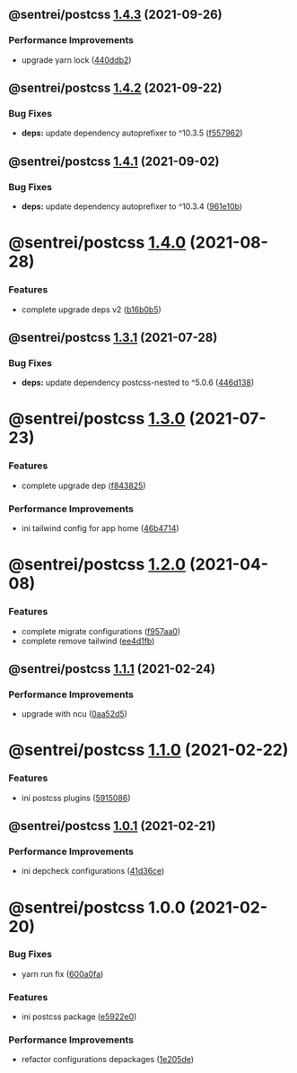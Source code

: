 ## @sentrei/postcss [1.4.3](https://github.com/sentrei/sentrei/compare/@sentrei/postcss@1.4.2...@sentrei/postcss@1.4.3) (2021-09-26)

### Performance Improvements

- upgrade yarn lock ([440ddb2](https://github.com/sentrei/sentrei/commit/440ddb21b42f32b8a0738c9429c88bc179b3490d))

## @sentrei/postcss [1.4.2](https://github.com/sentrei/sentrei/compare/@sentrei/postcss@1.4.1...@sentrei/postcss@1.4.2) (2021-09-22)

### Bug Fixes

- **deps:** update dependency autoprefixer to ^10.3.5 ([f557962](https://github.com/sentrei/sentrei/commit/f55796210956a37aa7685ec07809909062077ec2))

## @sentrei/postcss [1.4.1](https://github.com/sentrei/sentrei/compare/@sentrei/postcss@1.4.0...@sentrei/postcss@1.4.1) (2021-09-02)

### Bug Fixes

- **deps:** update dependency autoprefixer to ^10.3.4 ([961e10b](https://github.com/sentrei/sentrei/commit/961e10bb4ca96ec8f43506f9d7b032d5252db9dc))

# @sentrei/postcss [1.4.0](https://github.com/sentrei/sentrei/compare/@sentrei/postcss@1.3.1...@sentrei/postcss@1.4.0) (2021-08-28)

### Features

- complete upgrade deps v2 ([b16b0b5](https://github.com/sentrei/sentrei/commit/b16b0b5f5a858a518669c1e9d44615a00c686431))

## @sentrei/postcss [1.3.1](https://github.com/sentrei/sentrei/compare/@sentrei/postcss@1.3.0...@sentrei/postcss@1.3.1) (2021-07-28)

### Bug Fixes

- **deps:** update dependency postcss-nested to ^5.0.6 ([446d138](https://github.com/sentrei/sentrei/commit/446d138ee424ad71fb640f6885560bccbc96c7a8))

# @sentrei/postcss [1.3.0](https://github.com/sentrei/sentrei/compare/@sentrei/postcss@1.2.0...@sentrei/postcss@1.3.0) (2021-07-23)

### Features

- complete upgrade dep ([f843825](https://github.com/sentrei/sentrei/commit/f843825ba6ddf30744d72ae2c4abbd670dcb16b0))

### Performance Improvements

- ini tailwind config for app home ([46b4714](https://github.com/sentrei/sentrei/commit/46b471446c771bb8e39f2f9fc9491c70c5a6e38a))

# @sentrei/postcss [1.2.0](https://github.com/sentrei/sentrei/compare/@sentrei/postcss@1.1.1...@sentrei/postcss@1.2.0) (2021-04-08)

### Features

- complete migrate configurations ([f957aa0](https://github.com/sentrei/sentrei/commit/f957aa09bed45c5428d09b50bd3d7164d3ebbdaf))
- complete remove tailwind ([ee4d1fb](https://github.com/sentrei/sentrei/commit/ee4d1fba888215684b6223d9b29817fa75b96967))

## @sentrei/postcss [1.1.1](https://github.com/sentrei/sentrei/compare/@sentrei/postcss@1.1.0...@sentrei/postcss@1.1.1) (2021-02-24)

### Performance Improvements

- upgrade with ncu ([0aa52d5](https://github.com/sentrei/sentrei/commit/0aa52d5a148a3400788406d0b750288c14c5d752))

# @sentrei/postcss [1.1.0](https://github.com/sentrei/sentrei/compare/@sentrei/postcss@1.0.1...@sentrei/postcss@1.1.0) (2021-02-22)

### Features

- ini postcss plugins ([5915086](https://github.com/sentrei/sentrei/commit/59150860c2f6f94504ad647576a4a4273b9cc4b9))

## @sentrei/postcss [1.0.1](https://github.com/sentrei/sentrei/compare/@sentrei/postcss@1.0.0...@sentrei/postcss@1.0.1) (2021-02-21)

### Performance Improvements

- ini depcheck configurations ([41d36ce](https://github.com/sentrei/sentrei/commit/41d36cef0459229e366d8d99bda9c0dfdac80ab0))

# @sentrei/postcss 1.0.0 (2021-02-20)

### Bug Fixes

- yarn run fix ([600a0fa](https://github.com/sentrei/sentrei/commit/600a0fa97d665ff1812f5a759aef30a4ce8a4df2))

### Features

- ini postcss package ([e5922e0](https://github.com/sentrei/sentrei/commit/e5922e073e2ee667d2ce20ed250d4878e64bcc34))

### Performance Improvements

- refactor configurations depackages ([1e205de](https://github.com/sentrei/sentrei/commit/1e205de0b262e3dd1b4a6a40bbd4a9e57ec2a972))
